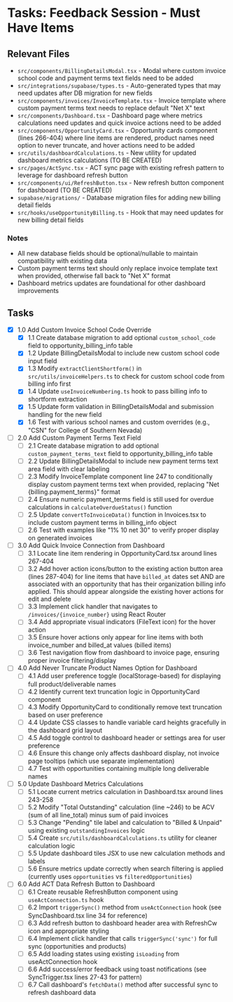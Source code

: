 # Tasks: Feedback Session - Must Have Items

## Relevant Files

- `src/components/BillingDetailsModal.tsx` - Modal where custom invoice school code and payment terms text fields need to be added
- `src/integrations/supabase/types.ts` - Auto-generated types that may need updates after DB migration for new fields
- `src/components/invoices/InvoiceTemplate.tsx` - Invoice template where custom payment terms text needs to replace default "Net X" text
- `src/components/Dashboard.tsx` - Dashboard page where metrics calculations need updates and quick invoice actions need to be added
- `src/components/OpportunityCard.tsx` - Opportunity cards component (lines 266-404) where line items are rendered, product names need option to never truncate, and hover actions need to be added
- `src/utils/dashboardCalculations.ts` - New utility for updated dashboard metrics calculations (TO BE CREATED)
- `src/pages/ActSync.tsx` - ACT sync page with existing refresh pattern to leverage for dashboard refresh button
- `src/components/ui/RefreshButton.tsx` - New refresh button component for dashboard (TO BE CREATED)
- `supabase/migrations/` - Database migration files for adding new billing detail fields
- `src/hooks/useOpportunityBilling.ts` - Hook that may need updates for new billing detail fields

### Notes

- All new database fields should be optional/nullable to maintain compatibility with existing data
- Custom payment terms text should only replace invoice template text when provided, otherwise fall back to "Net X" format
- Dashboard metrics updates are foundational for other dashboard improvements

## Tasks

- [x] 1.0 Add Custom Invoice School Code Override
  - [x] 1.1 Create database migration to add optional `custom_school_code` field to opportunity_billing_info table
  - [x] 1.2 Update BillingDetailsModal to include new custom school code input field
  - [x] 1.3 Modify `extractClientShortform()` in `src/utils/invoiceHelpers.ts` to check for custom school code from billing info first
  - [x] 1.4 Update `useInvoiceNumbering.ts` hook to pass billing info to shortform extraction
  - [x] 1.5 Update form validation in BillingDetailsModal and submission handling for the new field
  - [x] 1.6 Test with various school names and custom overrides (e.g., "CSN" for College of Southern Nevada)

- [ ] 2.0 Add Custom Payment Terms Text Field
  - [ ] 2.1 Create database migration to add optional `custom_payment_terms_text` field to opportunity_billing_info table
  - [ ] 2.2 Update BillingDetailsModal to include new payment terms text area field with clear labeling
  - [ ] 2.3 Modify InvoiceTemplate component line 247 to conditionally display custom payment terms text when provided, replacing "Net {billing.payment_terms}" format
  - [ ] 2.4 Ensure numeric payment_terms field is still used for overdue calculations in `calculateOverdueStatus()` function
  - [ ] 2.5 Update `convertToInvoiceData()` function in Invoices.tsx to include custom payment terms in billing_info object
  - [ ] 2.6 Test with examples like "1% 10 net 30" to verify proper display on generated invoices

- [ ] 3.0 Add Quick Invoice Connection from Dashboard
  - [ ] 3.1 Locate line item rendering in OpportunityCard.tsx around lines 267-404
  - [ ] 3.2 Add hover action icons/button to the existing action button area (lines 287-404) for line items that have `billed_at` dates set AND are associated with an opportunity that has their organization billing info applied. This should appear alongside the existing hover actions for edit and delete
  - [ ] 3.3 Implement click handler that navigates to `/invoices/{invoice_number}` using React Router
  - [ ] 3.4 Add appropriate visual indicators (FileText icon) for the hover action
  - [ ] 3.5 Ensure hover actions only appear for line items with both invoice_number and billed_at values (billed items)
  - [ ] 3.6 Test navigation flow from dashboard to invoice page, ensuring proper invoice filtering/display

- [ ] 4.0 Add Never Truncate Product Names Option for Dashboard
  - [ ] 4.1 Add user preference toggle (localStorage-based) for displaying full product/deliverable names
  - [ ] 4.2 Identify current text truncation logic in OpportunityCard component
  - [ ] 4.3 Modify OpportunityCard to conditionally remove text truncation based on user preference
  - [ ] 4.4 Update CSS classes to handle variable card heights gracefully in the dashboard grid layout
  - [ ] 4.5 Add toggle control to dashboard header or settings area for user preference
  - [ ] 4.6 Ensure this change only affects dashboard display, not invoice page tooltips (which use separate implementation)
  - [ ] 4.7 Test with opportunities containing multiple long deliverable names

- [ ] 5.0 Update Dashboard Metrics Calculations
  - [ ] 5.1 Locate current metrics calculation in Dashboard.tsx around lines 243-258
  - [ ] 5.2 Modify "Total Outstanding" calculation (line ~246) to be ACV (sum of all line_total) minus sum of paid invoices
  - [ ] 5.3 Change "Pending" tile label and calculation to "Billed & Unpaid" using existing `outstandingInvoices` logic
  - [ ] 5.4 Create `src/utils/dashboardCalculations.ts` utility for cleaner calculation logic
  - [ ] 5.5 Update dashboard tiles JSX to use new calculation methods and labels
  - [ ] 5.6 Ensure metrics update correctly when search filtering is applied (currently uses `opportunities` vs `filteredOpportunities`)

- [ ] 6.0 Add ACT Data Refresh Button to Dashboard  
  - [ ] 6.1 Create reusable RefreshButton component using `useActConnection.ts` hook
  - [ ] 6.2 Import `triggerSync()` method from `useActConnection` hook (see SyncDashboard.tsx line 34 for reference)
  - [ ] 6.3 Add refresh button to dashboard header area with RefreshCw icon and appropriate styling
  - [ ] 6.4 Implement click handler that calls `triggerSync('sync')` for full sync (opportunities and products)
  - [ ] 6.5 Add loading states using existing `isLoading` from useActConnection hook
  - [ ] 6.6 Add success/error feedback using toast notifications (see SyncTrigger.tsx lines 27-43 for pattern)
  - [ ] 6.7 Call dashboard's `fetchData()` method after successful sync to refresh dashboard data
